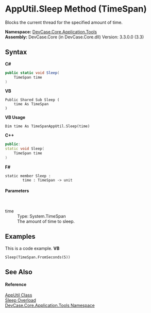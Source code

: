 # AppUtil.Sleep Method (TimeSpan)
 

Blocks the current thread for the specified amount of time.

**Namespace:**&nbsp;<a href="N_DevCase_Core_Application_Tools">DevCase.Core.Application.Tools</a><br />**Assembly:**&nbsp;DevCase.Core (in DevCase.Core.dll) Version: 3.3.0.0 (3.3)

## Syntax

**C#**<br />
``` C#
public static void Sleep(
	TimeSpan time
)
```

**VB**<br />
``` VB
Public Shared Sub Sleep ( 
	time As TimeSpan
)
```

**VB Usage**<br />
``` VB Usage
Dim time As TimeSpanAppUtil.Sleep(time)
```

**C++**<br />
``` C++
public:
static void Sleep(
	TimeSpan time
)
```

**F#**<br />
``` F#
static member Sleep : 
        time : TimeSpan -> unit 

```


#### Parameters
&nbsp;<dl><dt>time</dt><dd>Type: System.TimeSpan<br />The amount of time to sleep.</dd></dl>

## Examples
This is a code example. 
**VB**<br />
``` VB
Sleep(TimeSpan.FromSeconds(5))
```


## See Also


#### Reference
<a href="T_DevCase_Core_Application_Tools_AppUtil">AppUtil Class</a><br /><a href="Overload_DevCase_Core_Application_Tools_AppUtil_Sleep">Sleep Overload</a><br /><a href="N_DevCase_Core_Application_Tools">DevCase.Core.Application.Tools Namespace</a><br />